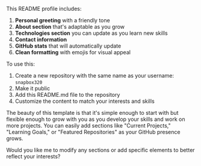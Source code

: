 
This README profile includes:

1. **Personal greeting** with a friendly tone
2. **About section** that's adaptable as you grow
3. **Technologies section** you can update as you learn new skills
4. **Contact information** 
5. **GitHub stats** that will automatically update
6. **Clean formatting** with emojis for visual appeal

To use this:

1. Create a new repository with the same name as your username: `snapbox320`
2. Make it public
3. Add this README.md file to the repository
4. Customize the content to match your interests and skills

The beauty of this template is that it's simple enough to start with but flexible enough to grow with you as you develop your skills and work on more projects. You can easily add sections like "Current Projects," "Learning Goals," or "Featured Repositories" as your GitHub presence grows.

Would you like me to modify any sections or add specific elements to better reflect your interests?
